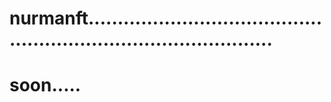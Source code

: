 # nurmanft.....................................................................................
# soon.....
